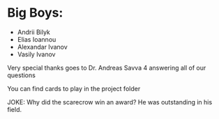 # Big Boys:  

- Andrii Bilyk  
- Elias Ioannou  
- Alexandar Ivanov  
- Vasily Ivanov  

Very special thanks goes to Dr. Andreas Savva 4 answering all of our questions  

You can find cards to play in the project folder  

JOKE:
Why did the scarecrow win an award?
He was outstanding in his field.
    

